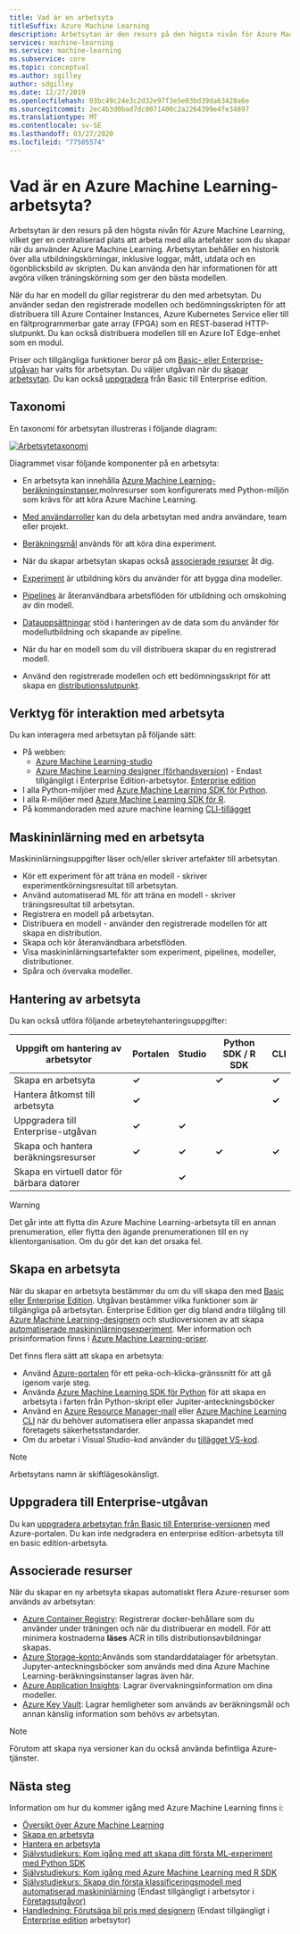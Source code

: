 ```yaml
---
title: Vad är en arbetsyta
titleSuffix: Azure Machine Learning
description: Arbetsytan är den resurs på den högsta nivån för Azure Machine Learning. Den behåller en historik över alla utbildningskörningar, inklusive loggar, mått, utdata och en ögonblicksbild av skripten. Du använder den här informationen för att avgöra vilken träningskörning som ger den bästa modellen
services: machine-learning
ms.service: machine-learning
ms.subservice: core
ms.topic: conceptual
ms.author: sgilley
author: sdgilley
ms.date: 12/27/2019
ms.openlocfilehash: 03bc49c24e3c2d32e97f3e5e03bd39da63428a6e
ms.sourcegitcommit: 2ec4b3d0bad7dc0071400c2a2264399e4fe34897
ms.translationtype: MT
ms.contentlocale: sv-SE
ms.lasthandoff: 03/27/2020
ms.locfileid: "77505574"
---
```

# <a name="what-is-an-azure-machine-learning-workspace"></a>Vad är en Azure Machine Learning-arbetsyta?

Arbetsytan är den resurs på den högsta nivån för Azure Machine Learning, vilket ger en centraliserad plats att arbeta med alla artefakter som du skapar när du använder Azure Machine Learning.  Arbetsytan behåller en historik över alla utbildningskörningar, inklusive loggar, mått, utdata och en ögonblicksbild av skripten. Du kan använda den här informationen för att avgöra vilken träningskörning som ger den bästa modellen.  

När du har en modell du gillar registrerar du den med arbetsytan. Du använder sedan den registrerade modellen och bedömningsskripten för att distribuera till Azure Container Instances, Azure Kubernetes Service eller till en fältprogrammerbar gate array (FPGA) som en REST-baserad HTTP-slutpunkt. Du kan också distribuera modellen till en Azure IoT Edge-enhet som en modul.

Priser och tillgängliga funktioner beror på om [Basic- eller Enterprise-utgåvan](overview-what-is-azure-ml.md#sku) har valts för arbetsytan. Du väljer utgåvan när du [skapar arbetsytan](#create-workspace).  Du kan också [uppgradera](#upgrade) från Basic till Enterprise edition.

## <a name="taxonomy"></a>Taxonomi 

En taxonomi för arbetsytan illustreras i följande diagram:

[![Arbetsytetaxonomi](./media/concept-workspace/azure-machine-learning-taxonomy.png)](./media/concept-workspace/azure-machine-learning-taxonomy.png#lightbox)

Diagrammet visar följande komponenter på en arbetsyta:

+ En arbetsyta kan innehålla [Azure Machine Learning-beräkningsinstanser,](concept-compute-instance.md)molnresurser som konfigurerats med Python-miljön som krävs för att köra Azure Machine Learning.

+ [Med användarroller](how-to-assign-roles.md) kan du dela arbetsytan med andra användare, team eller projekt.
+ [Beräkningsmål](concept-azure-machine-learning-architecture.md#compute-targets) används för att köra dina experiment.
+ När du skapar arbetsytan skapas också [associerade resurser](#resources) åt dig.
+ [Experiment](concept-azure-machine-learning-architecture.md#experiments) är utbildning körs du använder för att bygga dina modeller.  
+ [Pipelines](concept-azure-machine-learning-architecture.md#ml-pipelines) är återanvändbara arbetsflöden för utbildning och omskolning av din modell.
+ [Datauppsättningar](concept-azure-machine-learning-architecture.md#datasets-and-datastores) stöd i hanteringen av de data som du använder för modellutbildning och skapande av pipeline.
+ När du har en modell som du vill distribuera skapar du en registrerad modell.
+ Använd den registrerade modellen och ett bedömningsskript för att skapa en [distributionsslutpunkt](concept-azure-machine-learning-architecture.md#endpoints).

## <a name="tools-for-workspace-interaction"></a>Verktyg för interaktion med arbetsyta

Du kan interagera med arbetsytan på följande sätt:

+ På webben:
    + [Azure Machine Learning-studio](https://ml.azure.com) 
    + [Azure Machine Learning designer (förhandsversion)](concept-designer.md) - Endast tillgängligt i Enterprise Edition-arbetsytor. [Enterprise edition](overview-what-is-azure-ml.md#sku)
+ I alla Python-miljöer med [Azure Machine Learning SDK för Python](https://docs.microsoft.com/python/api/overview/azure/ml/intro?view=azure-ml-py).
+ I alla R-miljöer med [Azure Machine Learning SDK för R](https://azure.github.io/azureml-sdk-for-r/reference/index.html).
+ På kommandoraden med azure machine learning [CLI-tillägget](https://docs.microsoft.com/azure/machine-learning/reference-azure-machine-learning-cli)

## <a name="machine-learning-with-a-workspace"></a>Maskininlärning med en arbetsyta

Maskininlärningsuppgifter läser och/eller skriver artefakter till arbetsytan.

+ Kör ett experiment för att träna en modell - skriver experimentkörningsresultat till arbetsytan.
+ Använd automatiserad ML för att träna en modell - skriver träningsresultat till arbetsytan.
+ Registrera en modell på arbetsytan.
+ Distribuera en modell - använder den registrerade modellen för att skapa en distribution.
+ Skapa och kör återanvändbara arbetsflöden.
+ Visa maskininlärningsartefakter som experiment, pipelines, modeller, distributioner.
+ Spåra och övervaka modeller.

## <a name="workspace-management"></a>Hantering av arbetsyta

Du kan också utföra följande arbeteytehanteringsuppgifter:

| Uppgift om hantering av arbetsytor   | Portalen              | Studio | Python SDK / R SDK       | CLI        |
|---------------------------|---------|---------|------------|------------|
| Skapa en arbetsyta        | **&check;**     | | **&check;** | **&check;** |
| Hantera åtkomst till arbetsyta    | **&check;**   || |  **&check;**    |
| Uppgradera till Enterprise-utgåvan    | **&check;** | **&check;**  | |     |
| Skapa och hantera beräkningsresurser    | **&check;**   | **&check;** | **&check;** |  **&check;**   |
| Skapa en virtuell dator för bärbara datorer |   | **&check;** | |     |

> [!WARNING]
> Det går inte att flytta din Azure Machine Learning-arbetsyta till en annan prenumeration, eller flytta den ägande prenumerationen till en ny klientorganisation. Om du gör det kan det orsaka fel.

## <a name="create-a-workspace"></a><a name='create-workspace'></a>Skapa en arbetsyta

När du skapar en arbetsyta bestämmer du om du vill skapa den med [Basic eller Enterprise Edition](overview-what-is-azure-ml.md#sku). Utgåvan bestämmer vilka funktioner som är tillgängliga på arbetsytan. Enterprise Edition ger dig bland andra tillgång till [Azure Machine Learning-designern](concept-designer.md) och studioversionen av att skapa [automatiserade maskininlärningsexperiment](tutorial-first-experiment-automated-ml.md).  Mer information och prisinformation finns i [Azure Machine Learning-priser](https://azure.microsoft.com/pricing/details/machine-learning/).

Det finns flera sätt att skapa en arbetsyta:  

* Använd [Azure-portalen](how-to-manage-workspace.md) för ett peka-och-klicka-gränssnitt för att gå igenom varje steg.
* Använda [Azure Machine Learning SDK för Python](https://docs.microsoft.com/python/api/overview/azure/ml/intro?view=azure-ml-py#workspace) för att skapa en arbetsyta i farten från Python-skript eller Jupiter-anteckningsböcker
* Använd en [Azure Resource Manager-mall](how-to-create-workspace-template.md) eller [Azure Machine Learning CLI](reference-azure-machine-learning-cli.md) när du behöver automatisera eller anpassa skapandet med företagets säkerhetsstandarder.
* Om du arbetar i Visual Studio-kod använder du [tillägget VS-kod](tutorial-setup-vscode-extension.md).

> [!NOTE]
> Arbetsytans namn är skiftlägesokänsligt.

## <a name="upgrade-to-enterprise-edition"></a><a name="upgrade"></a>Uppgradera till Enterprise-utgåvan

Du kan [uppgradera arbetsytan från Basic till Enterprise-versionen](how-to-manage-workspace.md#upgrade) med Azure-portalen. Du kan inte nedgradera en enterprise edition-arbetsyta till en basic edition-arbetsyta. 

## <a name="associated-resources"></a><a name="resources"></a>Associerade resurser

När du skapar en ny arbetsyta skapas automatiskt flera Azure-resurser som används av arbetsytan:

+ [Azure Container Registry](https://azure.microsoft.com/services/container-registry/): Registrerar docker-behållare som du använder under träningen och när du distribuerar en modell. För att minimera kostnaderna **läses** ACR in tills distributionsavbildningar skapas.
+ [Azure Storage-konto:](https://azure.microsoft.com/services/storage/)Används som standarddatalager för arbetsytan.  Jupyter-anteckningsböcker som används med dina Azure Machine Learning-beräkningsinstanser lagras även här.
+ [Azure Application Insights](https://azure.microsoft.com/services/application-insights/): Lagrar övervakningsinformation om dina modeller.
+ [Azure Key Vault](https://azure.microsoft.com/services/key-vault/): Lagrar hemligheter som används av beräkningsmål och annan känslig information som behövs av arbetsytan.

> [!NOTE]
> Förutom att skapa nya versioner kan du också använda befintliga Azure-tjänster.

## <a name="next-steps"></a>Nästa steg

Information om hur du kommer igång med Azure Machine Learning finns i:

+ [Översikt över Azure Machine Learning](overview-what-is-azure-ml.md)
+ [Skapa en arbetsyta](how-to-manage-workspace.md)
+ [Hantera en arbetsyta](how-to-manage-workspace.md)
+ [Självstudiekurs: Kom igång med att skapa ditt första ML-experiment med Python SDK](tutorial-1st-experiment-sdk-setup.md)
+ [Självstudiekurs: Kom igång med Azure Machine Learning med R SDK](tutorial-1st-r-experiment.md)
+ [Självstudiekurs: Skapa din första klassificeringsmodell med automatiserad maskininlärning](tutorial-first-experiment-automated-ml.md) (Endast tillgängligt i arbetsytor i [Företagsutgåvor)](overview-what-is-azure-ml.md#sku)
+ [Handledning: Förutsäga bil pris med designern](tutorial-designer-automobile-price-train-score.md) (Endast tillgängligt i [Enterprise edition](overview-what-is-azure-ml.md#sku) arbetsytor)
